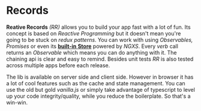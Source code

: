 # Records

**Reative Records** _\(RR\)_ allows you to build your app fast with a lot of fun. Its concept is based on _Reactive_ _Programming_ but it doesn't mean you're going to be stuck on _redux patterns_. You can work with using _Observables, Promises_ or even its [**built-in** **Store**](https://docs.reative.dev/state) powered by _NGXS_. Every _verb_ call returns an _Observable_ which means you can do anything with it. The chaining api is clear and easy to remind. Besides unit tests _RR_ is also tested across multiple apps before each release.

The lib is available on server side and client side. However in browser it has a lot of cool features such as the cache and state management. You can use the old but gold _vanilla.js_ or simply take advantage of typescript to level up your code integrity/quality, while you reduce the boilerplate. So that's a win-win.

